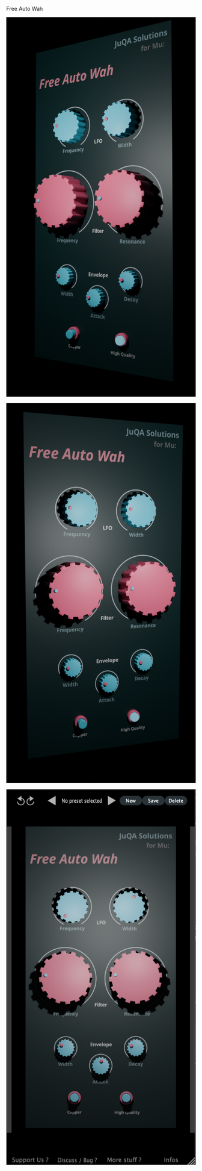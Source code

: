 Free Auto Wah

![preview1](https://github.com/JuqaSolutions/FreeAutoWah_Installers/blob/main/img/1.png)

![preview1](https://github.com/JuqaSolutions/FreeAutoWah_Installers/blob/main/img/2.png)

![preview1](https://github.com/JuqaSolutions/FreeAutoWah_Installers/blob/main/img/Screenshot%202024-09-26%20at%2012.02.50.png)
